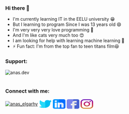 ### Hi there 👋
- I'm currently learning IT in the EELU university 😁
- But I learning to program Since I was 13 years old 😄
- I'm very very very love programming 🖤
- And I'm like cats very much too 😍
- I am looking for help with learning machine learning 🤔
- ⚡ Fun fact: I'm from the top fan to teen titans film😆



<h3 align="left">Support:</h3>
<p><a href="https://www.buymeacoffee.com/anas.dev"> <img align="left" src="https://cdn.buymeacoffee.com/buttons/v2/default-yellow.png" height="50" width="210" alt="anas.dev" /></a></p><br><br>
<h3 align="left">Connect with me:</h3>
<p align="left">
<a href="https://dev.to/anas_elgarhy" target="blank"><img align="center" src="https://d2fltix0v2e0sb.cloudfront.net/dev-badge.svg" alt="anas_elgarhy" height="30" width="40" /></a>
<a href="https://twitter.com/anas_elgarhy" target="blank"><img align="center" src="https://raw.githubusercontent.com/Anas-Elgarhy/Anas-Elgarhy/main/social_logos/twitter_l.svg" alt="anas_elgarhy" height="30" width="40" /></a>
<a href="https://linkedin.com/in/anas-elgarhy" target="blank"><img align="center" src="https://raw.githubusercontent.com/Anas-Elgarhy/Anas-Elgarhy/main/social_logos/linkedin.svg" alt="anas-elgarhy" height="30" width="40" /></a>
<a href="https://fb.com/anas.ahmed.elgarhy" target="blank"><img align="center" src="https://raw.githubusercontent.com/Anas-Elgarhy/Anas-Elgarhy/main/social_logos/facebook%20_l.svg" alt="anas.ahmed.elgarhy" height="30" width="40" /></a>
<a href="https://instagram.com/anas_elgarhy" target="blank"><img align="center" src="https://raw.githubusercontent.com/Anas-Elgarhy/Anas-Elgarhy/main/social_logos/instagram_l.svg" alt="anas_elgarhy" height="30" width="40" /></a>
</p>

<!--
**Anas-Elgarhy/Anas-Elgarhy** is a ✨ _special_ ✨ repository because its `README.md` (this file) appears on your GitHub profile.

Here are some ideas to get you started:

- 🔭 I’m currently working on ...
- 🌱 I’m currently learning ...
- 👯 I’m looking to collaborate on ...
- 🤔 I’m looking for help with ...
- 💬 Ask me about ...
- 📫 How to reach me: ...
- 😄 Pronouns: ...
- ⚡ Fun fact: ...
-->
